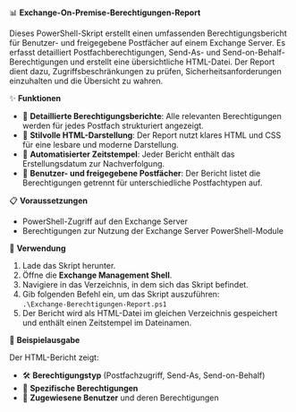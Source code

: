 📊 **Exchange-On-Premise-Berechtigungen-Report**

Dieses PowerShell-Skript erstellt einen umfassenden Berechtigungsbericht für Benutzer- und freigegebene Postfächer auf einem Exchange Server. Es erfasst detailliert Postfachberechtigungen, Send-As- und Send-on-Behalf-Berechtigungen und erstellt eine übersichtliche HTML-Datei. Der Report dient dazu, Zugriffsbeschränkungen zu prüfen, Sicherheitsanforderungen einzuhalten und die Übersicht zu wahren.

✨ **Funktionen**

- 🔎 **Detaillierte Berechtigungsberichte**: Alle relevanten Berechtigungen werden für jedes Postfach strukturiert angezeigt.
- 📄 **Stilvolle HTML-Darstellung**: Der Report nutzt klares HTML und CSS für eine lesbare und moderne Darstellung.
- 📅 **Automatisierter Zeitstempel**: Jeder Bericht enthält das Erstellungsdatum zur Nachverfolgung.
- 👥 **Benutzer- und freigegebene Postfächer**: Der Bericht listet die Berechtigungen getrennt für unterschiedliche Postfachtypen auf.

📋 **Voraussetzungen**

- PowerShell-Zugriff auf den Exchange Server
- Berechtigungen zur Nutzung der Exchange Server PowerShell-Module

🚀 **Verwendung**

1. Lade das Skript herunter.
2. Öffne die **Exchange Management Shell**.
3. Navigiere in das Verzeichnis, in dem sich das Skript befindet.
4. Gib folgenden Befehl ein, um das Skript auszuführen:  
   `.\Exchange-Berechtigungen-Report.ps1`
5. Der Bericht wird als HTML-Datei im gleichen Verzeichnis gespeichert und enthält einen Zeitstempel im Dateinamen.

📘 **Beispielausgabe**

Der HTML-Bericht zeigt:

- 🛠 **Berechtigungstyp** (Postfachzugriff, Send-As, Send-on-Behalf)
- 🧾 **Spezifische Berechtigungen**
- 👤 **Zugewiesene Benutzer** und deren Berechtigungen

